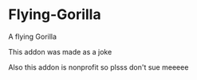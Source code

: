 # Flying-Gorilla
 A flying Gorilla
 
 This addon was made as a joke
 
 Also this addon is nonprofit so plsss don't sue meeeee
